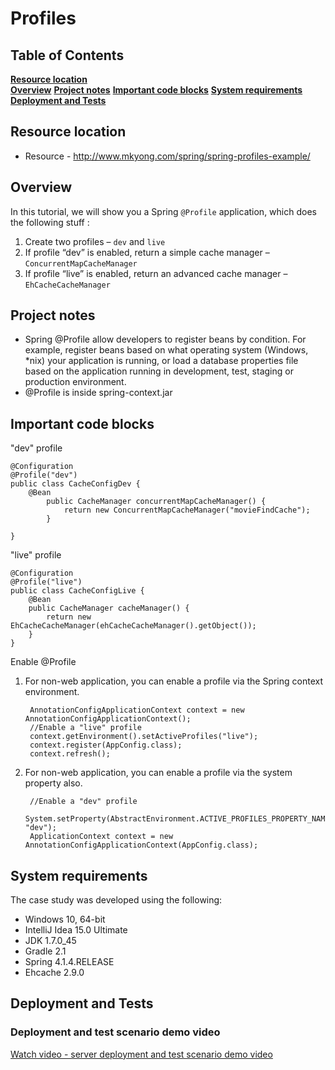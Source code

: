 # Profiles

## Table of Contents
**[Resource location](#resource-location)**  
**[Overview](#overview)**
**[Project notes](#project-notes)** 
**[Important code blocks](#important-code-blocks)**
**[System requirements](#system-requirements)** 
**[Deployment and Tests](#deployment-and-tests)**

## Resource location
- Resource - http://www.mkyong.com/spring/spring-profiles-example/

## Overview
In this tutorial, we will show you a Spring `@Profile` application, which does the following stuff :

1. Create two profiles – `dev` and `live`
2. If profile “dev” is enabled, return a simple cache manager – `ConcurrentMapCacheManager`
3. If profile “live” is enabled, return an advanced cache manager – `EhCacheCacheManager`

## Project notes

- Spring @Profile allow developers to register beans by condition. For example, register beans based on what operating system (Windows, *nix) your application is running, or load a database properties file based on the application running in development, test, staging or production environment.
- @Profile is inside spring-context.jar

## Important code blocks

"dev" profile

	@Configuration
	@Profile("dev")
	public class CacheConfigDev {	
		@Bean
	        public CacheManager concurrentMapCacheManager() {
		    	return new ConcurrentMapCacheManager("movieFindCache");
	        }
		
	}

"live" profile
	
	@Configuration
	@Profile("live")
	public class CacheConfigLive {		
		@Bean
		public CacheManager cacheManager() {
			return new EhCacheCacheManager(ehCacheCacheManager().getObject());
		}		
	}

Enable @Profile

1. For non-web application, you can enable a profile via the Spring context environment.

		AnnotationConfigApplicationContext context = new AnnotationConfigApplicationContext();
		//Enable a "live" profile
		context.getEnvironment().setActiveProfiles("live");
		context.register(AppConfig.class);
		context.refresh();

2. For non-web application, you can enable a profile via the system property also.

		//Enable a "dev" profile
		System.setProperty(AbstractEnvironment.ACTIVE_PROFILES_PROPERTY_NAME, "dev");
		ApplicationContext context = new AnnotationConfigApplicationContext(AppConfig.class);

## System requirements

The case study was developed using the following:

- Windows 10, 64-bit
- IntelliJ Idea 15.0 Ultimate
- JDK 1.7.0_45
- Gradle 2.1
- Spring 4.1.4.RELEASE
- Ehcache 2.9.0

## Deployment and Tests

### Deployment and test scenario demo video

[Watch video - server deployment and test scenario demo video](https://youtu.be/ohRUTexkTDU)